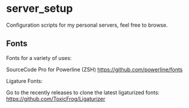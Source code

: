 # server_setup
Configuration scripts for my personal servers, feel free to browse.


## Fonts
Fonts for a variety of uses:

SourceCode Pro for Powerline (ZSH)
https://github.com/powerline/fonts

Ligature Fonts:

Go to the recently releases to clone the latest ligaturized fonts:
https://github.com/ToxicFrog/Ligaturizer
